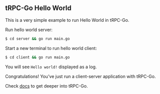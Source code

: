 ## tRPC-Go Hello World

This is a very simple example to run Hello World in tRPC-Go.

Run hello world server:
```bash
$ cd server && go run main.go
```

Start a new terminal to run hello world client:
```bash
$ cd client && go run main.go
```
You will see `Hello world!` displayed as a log.

Congratulations! You’ve just run a client-server application with tRPC-Go.

Check [docs](https://trpc.group/docs/languages/go/) to get deeper into tRPC-Go.
